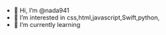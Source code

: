 - 👋 Hi, I’m @nada941
- 👀 I’m interested in css,html,javascript,Swift,python,
- 🌱 I’m currently learning 


<!---
nada941/nada941 is a ✨ special ✨ repository because its `README.md` (this file) appears on your GitHub profile.
You can click the Preview link to take a look at your changes.
--->

